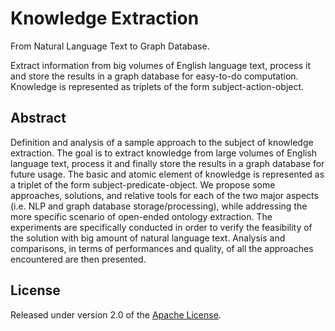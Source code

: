 Knowledge Extraction
====================

From Natural Language Text to Graph Database.

Extract information from big volumes of English language text, process it and store the results in a graph database for easy-to-do computation. Knowledge is represented as triplets of the form subject-action-object.

## Abstract
Definition and analysis of a sample approach to the subject of knowledge extraction.
The goal is to extract knowledge from large volumes of English language text, process it and finally store the results in a graph database for future usage. The basic and atomic element of knowledge is represented as a triplet of the form subject-predicate-object. We propose some approaches, solutions, and relative tools for each of the two major aspects (i.e. NLP and graph database storage/processing), while addressing the more specific scenario of open-ended ontology extraction. The experiments are specifically conducted in order to verify the feasibility of the solution with big amount of natural language text. Analysis and comparisons, in terms of performances and quality, of all the approaches encountered are then presented.

## License

Released under version 2.0 of the [Apache License].

[Apache license]: http://www.apache.org/licenses/LICENSE-2.0
